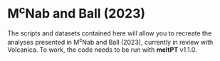 # M<sup>c</sup>Nab and Ball (2023)

The scripts and datasets contained here will allow you to recreate the analyses
presented in M<sup>c</sup>Nab and Ball (2023), currently in review with
Volcanica. To work, the code needs to be run with **meltPT** v1.1.0.